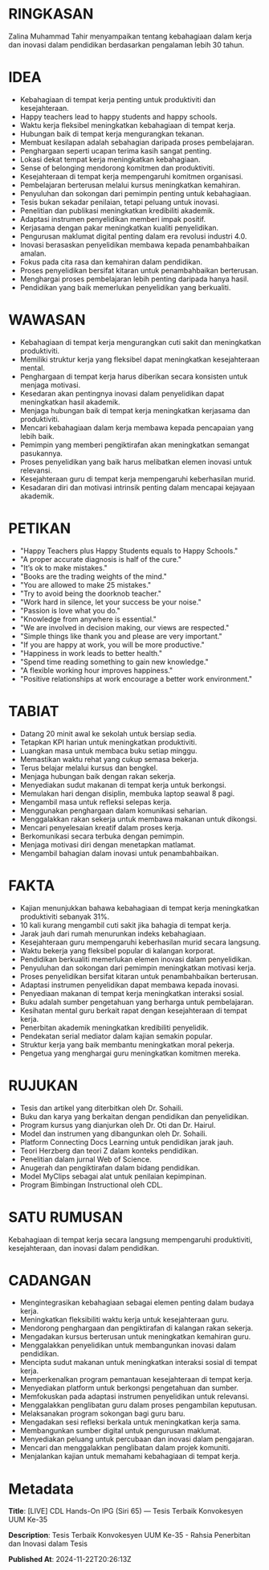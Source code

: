 # RINGKASAN
Zalina Muhammad Tahir menyampaikan tentang kebahagiaan dalam kerja dan inovasi dalam pendidikan berdasarkan pengalaman lebih 30 tahun.

# IDEA
- Kebahagiaan di tempat kerja penting untuk produktiviti dan kesejahteraan.
- Happy teachers lead to happy students and happy schools.
- Waktu kerja fleksibel meningkatkan kebahagiaan di tempat kerja.
- Hubungan baik di tempat kerja mengurangkan tekanan.
- Membuat kesilapan adalah sebahagian daripada proses pembelajaran.
- Penghargaan seperti ucapan terima kasih sangat penting.
- Lokasi dekat tempat kerja meningkatkan kebahagiaan.
- Sense of belonging mendorong komitmen dan produktiviti.
- Kesejahteraan di tempat kerja mempengaruhi komitmen organisasi.
- Pembelajaran berterusan melalui kursus meningkatkan kemahiran.
- Penyuluhan dan sokongan dari pemimpin penting untuk kebahagiaan.
- Tesis bukan sekadar penilaian, tetapi peluang untuk inovasi.
- Penelitian dan publikasi meningkatkan kredibiliti akademik.
- Adaptasi instrumen penyelidikan memberi impak positif.
- Kerjasama dengan pakar meningkatkan kualiti penyelidikan.
- Pengurusan maklumat digital penting dalam era revolusi industri 4.0.
- Inovasi berasaskan penyelidikan membawa kepada penambahbaikan amalan.
- Fokus pada cita rasa dan kemahiran dalam pendidikan.
- Proses penyelidikan bersifat kitaran untuk penambahbaikan berterusan.
- Menghargai proses pembelajaran lebih penting daripada hanya hasil.
- Pendidikan yang baik memerlukan penyelidikan yang berkualiti.

# WAWASAN
- Kebahagiaan di tempat kerja mengurangkan cuti sakit dan meningkatkan produktiviti.
- Memiliki struktur kerja yang fleksibel dapat meningkatkan kesejahteraan mental.
- Penghargaan di tempat kerja harus diberikan secara konsisten untuk menjaga motivasi.
- Kesedaran akan pentingnya inovasi dalam penyelidikan dapat meningkatkan hasil akademik.
- Menjaga hubungan baik di tempat kerja meningkatkan kerjasama dan produktiviti.
- Mencari kebahagiaan dalam kerja membawa kepada pencapaian yang lebih baik.
- Pemimpin yang memberi pengiktirafan akan meningkatkan semangat pasukannya.
- Proses penyelidikan yang baik harus melibatkan elemen inovasi untuk relevansi.
- Kesejahteraan guru di tempat kerja mempengaruhi keberhasilan murid.
- Kesadaran diri dan motivasi intrinsik penting dalam mencapai kejayaan akademik.

# PETIKAN
- "Happy Teachers plus Happy Students equals to Happy Schools."
- "A proper accurate diagnosis is half of the cure."
- "It’s ok to make mistakes."
- "Books are the trading weights of the mind."
- "You are allowed to make 25 mistakes."
- "Try to avoid being the doorknob teacher."
- "Work hard in silence, let your success be your noise."
- "Passion is love what you do."
- "Knowledge from anywhere is essential."
- "We are involved in decision making, our views are respected."
- "Simple things like thank you and please are very important."
- "If you are happy at work, you will be more productive."
- "Happiness in work leads to better health."
- "Spend time reading something to gain new knowledge."
- "A flexible working hour improves happiness."
- "Positive relationships at work encourage a better work environment."

# TABIAT
- Datang 20 minit awal ke sekolah untuk bersiap sedia.
- Tetapkan KPI harian untuk meningkatkan produktiviti.
- Luangkan masa untuk membaca buku setiap minggu.
- Memastikan waktu rehat yang cukup semasa bekerja.
- Terus belajar melalui kursus dan bengkel.
- Menjaga hubungan baik dengan rakan sekerja.
- Menyediakan sudut makanan di tempat kerja untuk berkongsi.
- Memulakan hari dengan disiplin, membuka laptop seawal 8 pagi.
- Mengambil masa untuk refleksi selepas kerja.
- Menggunakan penghargaan dalam komunikasi seharian.
- Menggalakkan rakan sekerja untuk membawa makanan untuk dikongsi.
- Mencari penyelesaian kreatif dalam proses kerja.
- Berkomunikasi secara terbuka dengan pemimpin.
- Menjaga motivasi diri dengan menetapkan matlamat.
- Mengambil bahagian dalam inovasi untuk penambahbaikan.

# FAKTA
- Kajian menunjukkan bahawa kebahagiaan di tempat kerja meningkatkan produktiviti sebanyak 31%.
- 10 kali kurang mengambil cuti sakit jika bahagia di tempat kerja.
- Jarak jauh dari rumah menurunkan indeks kebahagiaan.
- Kesejahteraan guru mempengaruhi keberhasilan murid secara langsung.
- Waktu bekerja yang fleksibel popular di kalangan korporat.
- Pendidikan berkualiti memerlukan elemen inovasi dalam penyelidikan.
- Penyuluhan dan sokongan dari pemimpin meningkatkan motivasi kerja.
- Proses penyelidikan bersifat kitaran untuk penambahbaikan berterusan.
- Adaptasi instrumen penyelidikan dapat membawa kepada inovasi.
- Penyediaan makanan di tempat kerja meningkatkan interaksi sosial.
- Buku adalah sumber pengetahuan yang berharga untuk pembelajaran.
- Kesihatan mental guru berkait rapat dengan kesejahteraan di tempat kerja.
- Penerbitan akademik meningkatkan kredibiliti penyelidik.
- Pendekatan serial mediator dalam kajian semakin popular.
- Struktur kerja yang baik membantu meningkatkan moral pekerja.
- Pengetua yang menghargai guru meningkatkan komitmen mereka.

# RUJUKAN
- Tesis dan artikel yang diterbitkan oleh Dr. Sohaili.
- Buku dan karya yang berkaitan dengan pendidikan dan penyelidikan.
- Program kursus yang dianjurkan oleh Dr. Oti dan Dr. Hairul.
- Model dan instrumen yang dibangunkan oleh Dr. Sohaili.
- Platform Connecting Docs Learning untuk pendidikan jarak jauh.
- Teori Herzberg dan teori Z dalam konteks pendidikan.
- Penelitian dalam jurnal Web of Science.
- Anugerah dan pengiktirafan dalam bidang pendidikan.
- Model MyClips sebagai alat untuk penilaian kepimpinan.
- Program Bimbingan Instructional oleh CDL.

# SATU RUMUSAN
Kebahagiaan di tempat kerja secara langsung mempengaruhi produktiviti, kesejahteraan, dan inovasi dalam pendidikan.

# CADANGAN
- Mengintegrasikan kebahagiaan sebagai elemen penting dalam budaya kerja.
- Meningkatkan fleksibiliti waktu kerja untuk kesejahteraan guru.
- Mendorong penghargaan dan pengiktirafan di kalangan rakan sekerja.
- Mengadakan kursus berterusan untuk meningkatkan kemahiran guru.
- Menggalakkan penyelidikan untuk membangunkan inovasi dalam pendidikan.
- Mencipta sudut makanan untuk meningkatkan interaksi sosial di tempat kerja.
- Memperkenalkan program pemantauan kesejahteraan di tempat kerja.
- Menyediakan platform untuk berkongsi pengetahuan dan sumber.
- Memfokuskan pada adaptasi instrumen penyelidikan untuk relevansi.
- Menggalakkan penglibatan guru dalam proses pengambilan keputusan.
- Melaksanakan program sokongan bagi guru baru.
- Mengadakan sesi refleksi berkala untuk meningkatkan kerja sama.
- Membangunkan sumber digital untuk pengurusan maklumat.
- Menyediakan peluang untuk percubaan dan inovasi dalam pengajaran.
- Mencari dan menggalakkan penglibatan dalam projek komuniti.
- Menjalankan kajian untuk memahami kebahagiaan di tempat kerja.

# Metadata
**Title**: [LIVE] CDL Hands-On IPG (Siri 65) — Tesis Terbaik Konvokesyen UUM Ke-35

**Description**: Tesis Terbaik Konvokesyen UUM Ke-35 - Rahsia Penerbitan dan Inovasi dalam Tesis

**Published At**: 2024-11-22T20:26:13Z